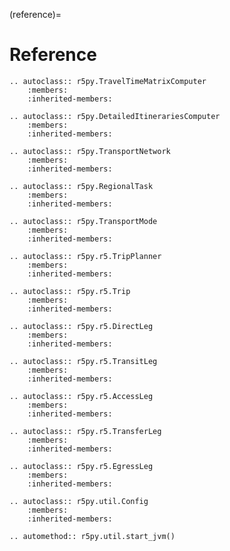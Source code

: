 (reference)=

# Reference

```{eval-rst}
.. autoclass:: r5py.TravelTimeMatrixComputer
    :members:
    :inherited-members:
```

```{eval-rst}
.. autoclass:: r5py.DetailedItinerariesComputer
    :members:
    :inherited-members:
```

```{eval-rst}
.. autoclass:: r5py.TransportNetwork
    :members:
    :inherited-members:
```

```{eval-rst}
.. autoclass:: r5py.RegionalTask
    :members:
    :inherited-members:
```

```{eval-rst}
.. autoclass:: r5py.TransportMode
    :members:
    :inherited-members:
```

```{eval-rst}
.. autoclass:: r5py.r5.TripPlanner
    :members:
    :inherited-members:
```

```{eval-rst}
.. autoclass:: r5py.r5.Trip
    :members:
    :inherited-members:
```

```{eval-rst}
.. autoclass:: r5py.r5.DirectLeg
    :members:
    :inherited-members:
```

```{eval-rst}
.. autoclass:: r5py.r5.TransitLeg
    :members:
    :inherited-members:
```

```{eval-rst}
.. autoclass:: r5py.r5.AccessLeg
    :members:
    :inherited-members:
```

```{eval-rst}
.. autoclass:: r5py.r5.TransferLeg
    :members:
    :inherited-members:
```

```{eval-rst}
.. autoclass:: r5py.r5.EgressLeg
    :members:
    :inherited-members:
```

```{eval-rst}
.. autoclass:: r5py.util.Config
    :members:
    :inherited-members:
```

```{eval-rst}
.. automethod:: r5py.util.start_jvm()
```
